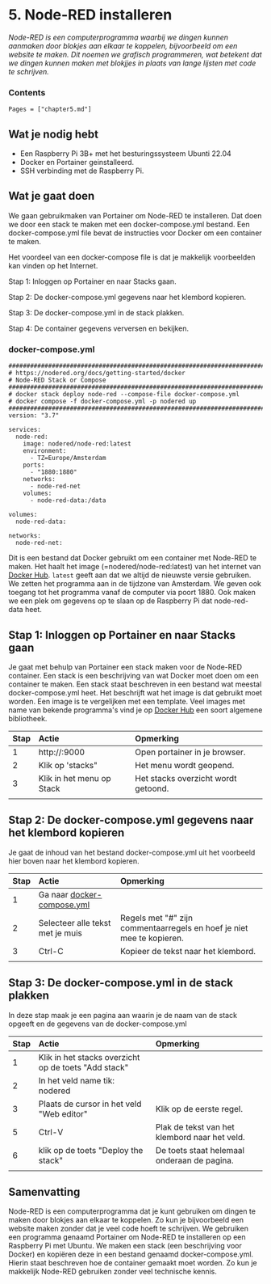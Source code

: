 # 5. Node-RED installeren

*Node-RED is een computerprogramma waarbij we dingen kunnen aanmaken door blokjes aan elkaar te koppelen, bijvoorbeeld om een website te maken. Dit noemen we grafisch programmeren, wat betekent dat we dingen kunnen maken met blokjjes in plaats van lange lijsten met code te schrijven.*

### Contents

```@contents
Pages = ["chapter5.md"]
```

## Wat je nodig hebt

- Een Raspberry Pi 3B+ met het besturingssysteem Ubunti 22.04
- Docker en Portainer geinstalleerd.
- SSH verbinding met de Raspberry Pi.

## Wat je gaat doen

We gaan gebruikmaken van Portainer om Node-RED te installeren. Dat doen we door een stack te maken met een docker-compose.yml bestand. Een docker-compose.yml file bevat de instructies voor Docker om een container te maken. 

Het voordeel van een docker-compose file is dat je makkelijk voorbeelden kan vinden op het Internet.

Stap 1: Inloggen op Portainer en naar Stacks gaan.

Stap 2: De docker-compose.yml gegevens naar het klembord kopieren.

Stap 3: De docker-compose.yml in de stack plakken.

Stap 4: De container gegevens verversen en bekijken.

### docker-compose.yml
```
################################################################################
# https://nodered.org/docs/getting-started/docker
# Node-RED Stack or Compose
################################################################################
# docker stack deploy node-red --compose-file docker-compose.yml
# docker compose -f docker-compose.yml -p nodered up
################################################################################
version: "3.7"

services:
  node-red:
    image: nodered/node-red:latest
    environment:
      - TZ=Europe/Amsterdam
    ports:
      - "1880:1880"
    networks:
      - node-red-net
    volumes:
      - node-red-data:/data

volumes:
  node-red-data:

networks:
  node-red-net:
```

Dit is een bestand dat Docker gebruikt om een container met Node-RED te maken. Het haalt het image (=nodered/node-red:latest) van het internet van [Docker Hub](https://hub.docker.com/). `latest` geeft aan dat we altijd de nieuwste versie gebruiken. We zetten het programma aan in de tijdzone van Amsterdam. We geven ook toegang tot het programma vanaf de computer via poort 1880. Ook maken we een plek om gegevens op te slaan op de Raspberry Pi dat node-red-data heet.

## Stap 1: Inloggen op Portainer en naar Stacks gaan

Je gaat met behulp van Portainer een stack maken voor de Node-RED container. Een stack is een beschrijving van wat Docker moet doen om een container te maken. Een stack staat beschreven in een bestand wat meestal docker-compose.yml heet. Het beschrijft wat het image is dat gebruikt moet worden. Een image is te vergelijken met een template. Veel images met name van bekende programma's vind je op [Docker Hub](https://hub.docker.com/) een soort algemene bibliotheek. 

|Stap        | Actie      | Opmerking |
|:---------- | :---------- |:---------- |
| 1 | http://<ip-adres Raspberry Pi>:9000 | Open portainer in je browser. |
| 2 | Klik op 'stacks" | Het menu wordt geopend. |
| 3 | Klik in het menu op Stack | Het stacks overzicht wordt getoond. |
||

## Stap 2: De docker-compose.yml gegevens naar het klembord kopieren

Je gaat de inhoud van het bestand docker-compose.yml uit het voorbeeld hier boven naar het klembord kopieren.

|Stap        | Actie      | Opmerking |
|:---------- | :---------- |:---------- |
| 1 | Ga naar [docker-compose.yml](#docker-compose.yml)|  |
| 2 | Selecteer alle tekst met je muis | Regels met "#" zijn commentaarregels en hoef je niet mee te kopieren. |
| 3 | Ctrl-C | Kopieer de tekst naar het klembord. |
||

## Stap 3: De docker-compose.yml in de stack plakken

In deze stap maak je een pagina aan waarin je de naam van de stack opgeeft en de gegevens van de docker-compose.yml

|Stap        | Actie      | Opmerking |
|:---------- | :---------- |:---------- |
| 1 | Klik in het stacks overzicht op de toets "Add stack" |  |
| 2 | In het veld name tik: nodered |  |
| 3 | Plaats de cursor in het veld "Web editor" | Klik op de eerste regel. |
| 5 | Ctrl-V | Plak de tekst van het klembord naar het veld. |
| 6 | klik op de toets "Deploy the stack" | De toets staat helemaal onderaan de pagina. |
||

## Samenvatting

Node-RED is een computerprogramma dat je kunt gebruiken om dingen te maken door blokjes aan elkaar te koppelen. Zo kun je bijvoorbeeld een website maken zonder dat je veel code hoeft te schrijven. We gebruiken een programma genaamd Portainer om Node-RED te installeren op een Raspberry Pi met Ubuntu. We maken een stack (een beschrijving voor Docker) en kopiëren deze in een bestand genaamd docker-compose.yml. Hierin staat beschreven hoe de container gemaakt moet worden. Zo kun je makkelijk Node-RED gebruiken zonder veel technische kennis.